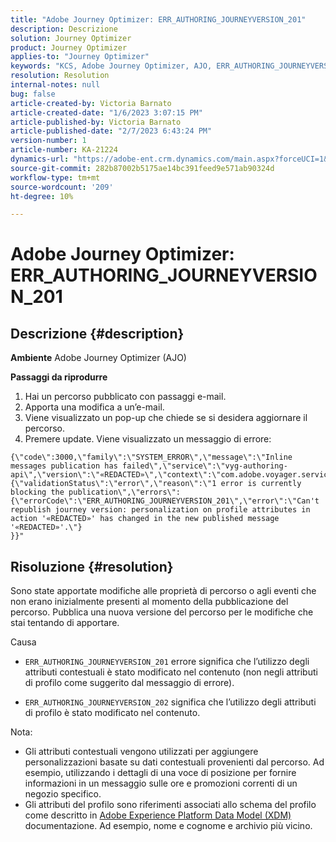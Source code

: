 ```yaml
---
title: "Adobe Journey Optimizer: ERR_AUTHORING_JOURNEYVERSION_201"
description: Descrizione
solution: Journey Optimizer
product: Journey Optimizer
applies-to: "Journey Optimizer"
keywords: "KCS, Adobe Journey Optimizer, AJO, ERR_AUTHORING_JOURNEYVERSION_201, percorso non pubblicato"
resolution: Resolution
internal-notes: null
bug: false
article-created-by: Victoria Barnato
article-created-date: "1/6/2023 3:07:15 PM"
article-published-by: Victoria Barnato
article-published-date: "2/7/2023 6:43:24 PM"
version-number: 1
article-number: KA-21224
dynamics-url: "https://adobe-ent.crm.dynamics.com/main.aspx?forceUCI=1&pagetype=entityrecord&etn=knowledgearticle&id=da5d0dcb-d38d-ed11-81ac-6045bd006239"
source-git-commit: 282b87002b5175ae14bc391feed9e571ab90324d
workflow-type: tm+mt
source-wordcount: '209'
ht-degree: 10%

---
```


# Adobe Journey Optimizer: ERR_AUTHORING_JOURNEYVERSION_201

## Descrizione {#description}

<b>Ambiente</b>
Adobe Journey Optimizer (AJO)


<b>Passaggi da riprodurre</b>
1. Hai un percorso pubblicato con passaggi e-mail.
2. Apporta una modifica a un’e-mail.
3. Viene visualizzato un pop-up che chiede se si desidera aggiornare il percorso.
4. Premere update. Viene visualizzato un messaggio di errore:



```
{\"code\":3000,\"family\":\"SYSTEM_ERROR\",\"message\":\"Inline messages publication has failed\",\"service\":\"vyg-authoring-api\",\"version\":\"«REDACTED»\",\"context\":\"com.adobe.voyager.service.authoring.restapis.v1_0.JourneyVersionsService:1864\",\"uid\":\"«REDACTED»\",\"extraInfo\":{\"validationStatus\":\"error\",\"reason\":\"1 error is currently blocking the publication\",\"errors\":
{\"errorCode\":\"ERR_AUTHORING_JOURNEYVERSION_201\",\"error\":\"Can't republish journey version: personalization on profile attributes in action '«REDACTED»' has changed in the new published message '«REDACTED»'.\"}
}}"
```



## Risoluzione {#resolution}


Sono state apportate modifiche alle proprietà di percorso o agli eventi che non erano inizialmente presenti al momento della pubblicazione del percorso. Pubblica una nuova versione del percorso per le modifiche che stai tentando di apportare.


Causa
- `ERR_AUTHORING_JOURNEYVERSION_201` errore significa che l’utilizzo degli attributi contestuali è stato modificato nel contenuto (non negli attributi di profilo come suggerito dal messaggio di errore).


- `ERR_AUTHORING_JOURNEYVERSION_202` significa che l’utilizzo degli attributi di profilo è stato modificato nel contenuto.


Nota:

- Gli attributi contestuali vengono utilizzati per aggiungere personalizzazioni basate su dati contestuali provenienti dal percorso. Ad esempio, utilizzando i dettagli di una voce di posizione per fornire informazioni in un messaggio sulle ore e promozioni correnti di un negozio specifico.
- Gli attributi del profilo sono riferimenti associati allo schema del profilo come descritto in [Adobe Experience Platform Data Model (XDM)](https://experienceleague.adobe.com/docs/experience-platform/xdm/home.html?lang=it) documentazione. Ad esempio, nome e cognome e archivio più vicino.

